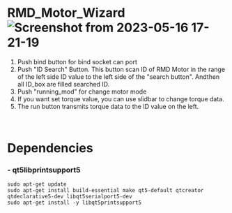 # RMD_Motor_Wizard![Screenshot from 2023-05-16 17-21-19](https://github.com/JinW00-Park/RMD_Motor_Wizard/assets/90753764/3a6eda37-c898-4783-abbe-8c35db257fcf)


1. Push bind button for bind socket can port
2. Push "ID Search" Button. This button scan ID of RMD Motor in the range of the left side ID value to the left side of the "search button". Andthen all  ID_box are filled searched ID.
3. Push "running_mod" for change motor mode
4. If you want set torque value, you can use slidbar to change torque data. 
5. The run button transmits torque data to the ID value on the left.

<br>

# Dependencies
### - qt5libprintsupport5

```
sudo apt-get update
sudo apt-get install build-essential make qt5-default qtcreator qtdeclarative5-dev libqt5serialport5-dev 
sudo apt-get install -y libqt5printsupport5 
```
<br>
